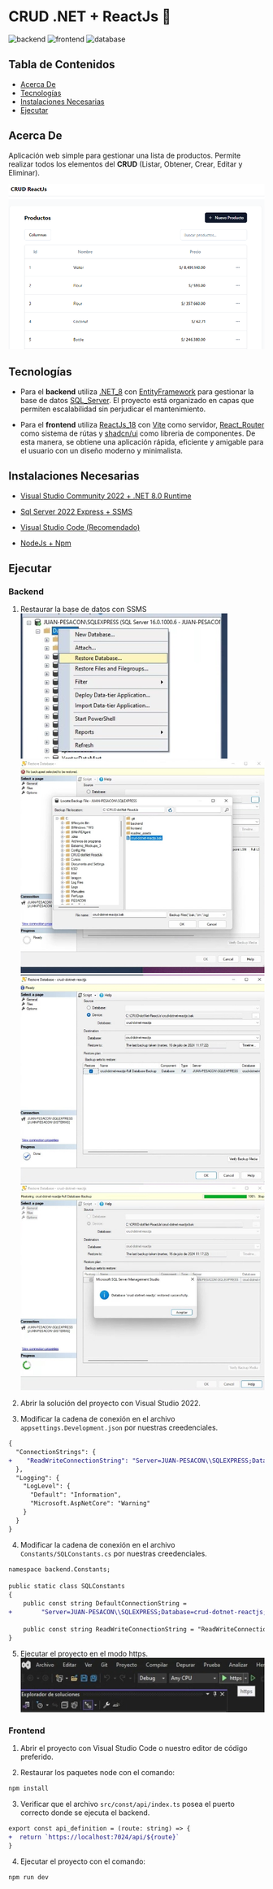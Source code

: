 # CRUD .NET + ReactJs :rocket:

![backend](https://img.shields.io/badge/.NET-8.0-4e2bc3)
![frontend](https://img.shields.io/badge/ReactJs-18.3.1-036fc2)
![database](https://img.shields.io/badge/SQL_Server-2022-_)

## Tabla de Contenidos
- [Acerca De](#acerca-de)
- [Tecnologías](#tecnologías)
- [Instalaciones Necesarias](#instalaciones-necesarias)
- [Ejecutar](#ejecutar)

## Acerca De
Aplicación web simple para gestionar una lista de productos. Permite realizar todos los elementos del **CRUD** (Listar, Obtener, Crear, Editar y Eliminar).

![demo](./readme_assets/demo.webp)

## Tecnologías
- Para el **backend** utiliza [.NET_8](https://dotnet.microsoft.com/es-es/)  con [EntityFramework](https://learn.microsoft.com/es-es/ef/) para gestionar la base de datos [SQL_Server](https://www.microsoft.com/es-es/sql-server/sql-server-2022). El proyecto está organizado en capas que permiten escalabilidad sin perjudicar el mantenimiento.

- Para el **frontend** utiliza [ReactJs_18](https://react.dev/)  con [Vite](https://vitejs.dev/) como servidor, [React_Router](https://reactrouter.com/en/main) como sistema de rútas y [shadcn/ui](https://ui.shadcn.com/) como libreria de componentes. De esta manera, se obtiene una aplicación rápida, eficiente y amigable para el usuario con un diseño moderno y minimalista.

## Instalaciones Necesarias
- [Visual Studio Community 2022 + .NET 8.0 Runtime](https://visualstudio.microsoft.com/es/vs/community/)

- [Sql Server 2022 Express + SSMS](https://www.microsoft.com/es-es/sql-server/sql-server-downloads)

- [Visual Studio Code (Recomendado)](https://code.visualstudio.com/download) 

- [NodeJs + Npm](https://nodejs.org/en)

## Ejecutar
### Backend
1. Restaurar la base de datos con SSMS
![restore_db_step-1](./readme_assets/restore_1.jpg)
![restore_db_step-2](./readme_assets/restore_2.jpg)
![restore_db_step-3](./readme_assets/restore_3.jpg)
![restore_db_step-4](./readme_assets/restore_4.jpg)

2. Abrir la solución del proyecto con Visual Studio 2022.

3. Modificar la cadena de conexión en el archivo `appsettings.Development.json` por nuestras creedenciales.

```diff
{
  "ConnectionStrings": {
+    "ReadWriteConnectionString": "Server=JUAN-PESACON\\SQLEXPRESS;Database=crud-dotnet-reactjs;User Id=sa;Password=P3s4c0n!;TrustServerCertificate=true"
  },
  "Logging": {
    "LogLevel": {
      "Default": "Information",
      "Microsoft.AspNetCore": "Warning"
    }
  }
}
```
4. Modificar la cadena de conexión en el archivo `Constants/SQLConstants.cs` por nuestras creedenciales.

```diff
namespace backend.Constants;

public static class SQLConstants
{
    public const string DefaultConnectionString =
+        "Server=JUAN-PESACON\\SQLEXPRESS;Database=crud-dotnet-reactjs;User Id=sa;Password=P3s4c0n!;TrustServerCertificate=true";

    public const string ReadWriteConnectionString = "ReadWriteConnectionString";
}
```
5. Ejecutar el proyecto en el modo https.
![execute_backend](./readme_assets/backend_1.jpg)

### Frontend
1. Abrir el proyecto con Visual Studio Code o nuestro editor de código preferido.

2. Restaurar los paquetes node con el comando:
 ```sh
npm install
```
3. Verificar que el archivo `src/const/api/index.ts` posea el puerto correcto donde se ejecuta el backend.

```diff
export const api_definition = (route: string) => {
+  return `https://localhost:7024/api/${route}`
}
```

4. Ejecutar el proyecto con el comando:
```sh
npm run dev
```

